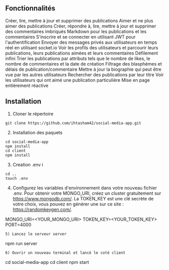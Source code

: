 
## Fonctionnalités
Créer, lire, mettre à jour et supprimer des publications
Aimer et ne plus aimer des publications
Créer, répondre à, lire, mettre à jour et supprimer des commentaires imbriqués
Markdown pour les publications et les commentaires
S'inscrire et se connecter en utilisant JWT pour l'authentification
Envoyer des messages privés aux utilisateurs en temps réel en utilisant socket.io
Voir les profils des utilisateurs et parcourir leurs publications, leurs publications aimées et leurs commentaires
Défilement infini
Trier les publications par attributs tels que le nombre de likes, le nombre de commentaires et la date de création
Filtrage des blasphèmes et délais de publication/commentaire
Mettre à jour la biographie qui peut être vue par les autres utilisateurs
Rechercher des publications par leur titre
Voir les utilisateurs qui ont aimé une publication particulière
Mise en page entièrement réactive

## Installation 
1) Cloner le répertoire
```
git clone https://github.com/ihtasham42/social-media-app.git
```
2) Installation des paquets
```
cd social-media-app  
npm install
cd client
npm install
```
3) Creation .env i
```
cd ..
touch .env
```
4) Configurez les variables d'environnement dans votre nouveau fichier .env. Pour obtenir votre MONGO_URI, créez un cluster gratuitement sur https://www.mongodb.com/. La TOKEN_KEY est une clé secrète de votre choix, vous pouvez en générer une sur ce site : https://randomkeygen.com/.

MONGO_URI=<YOUR_MONGO_URI> 
TOKEN_KEY=<YOUR_TOKEN_KEY>
PORT=4000
```
5) Lancez le serveur server
```
npm run server
```
6) Ouvrir un nouveau terminal et lancé le coté client
```
cd social-media-app
cd client
npm start
```

